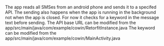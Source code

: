 The app reads all SMSes from an android phone and sends it to a specifed API. The sending also happens when the app is running in the background not when the app is closed. For now it checks for a keyword in the message text before sending. 
The API base URL can be modified from the app/src/main/java/com/example/cowin/RetorfitInstance.java
The keyword can be modified from the app/src/main/java/com/example/cowin/MainActivity.java



